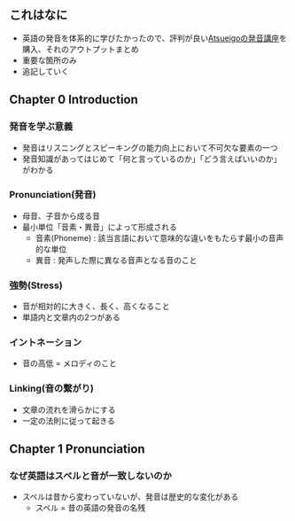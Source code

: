 ## これはなに
- 英語の発音を体系的に学びたかったので、評判が良い[Atsueigoの発音講座](https://masterclass.atsueigo.com/pronunciation)を購入、それのアウトプットまとめ
- 重要な箇所のみ
- 追記していく

## Chapter 0 Introduction
### 発音を学ぶ意義
- 発音はリスニングとスピーキングの能力向上において不可欠な要素の一つ
- 発音知識があってはじめて「何と言っているのか」「どう言えばいいのか」がわかる

### Pronunciation(発音)
- 母音、子音から成る音
- 最小単位「音素・異音」によって形成される
	- 音素(Phoneme) : 該当言語において意味的な違いをもたらす最小の音声的な単位
	- 異音 : 発声した際に異なる音声となる音のこと

### 強勢(Stress)
- 音が相対的に大きく、長く、高くなること
- 単語内と文章内の2つがある

### イントネーション
- 音の高低 = メロディのこと

### Linking(音の繋がり)
- 文章の流れを滑らかにする
- 一定の法則に従って起きる

## Chapter 1 Pronunciation
### なぜ英語はスペルと音が一致しないのか
- スペルは昔から変わっていないが、発音は歴史的な変化がある
	- スペル = 昔の英語の発音の名残